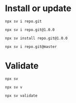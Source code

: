# Install or update

`npx sv i repo.git`

`npx sv i repo.git@1.0.0`

`npx sv install repo.git@1.0.0`

`npx sv i repo.git@master`

# Validate

`npx sv`

`npx sv v`

`npx sv validate`
